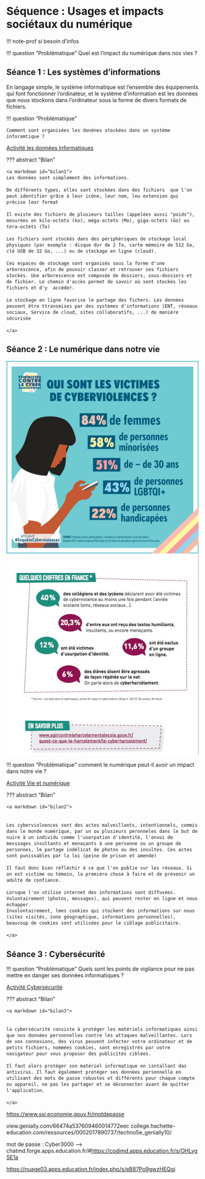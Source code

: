 # Séquence : Usages et impacts sociétaux du numérique

!!! note-prof
    si besoin d’infos


!!! question “Problématique”
    Quel est l’impact du numérique dans nos vies ?

    


## Séance 1 : Les systèmes d’informations


En langage simple, le système informatique est l’ensemble des équipements qui font fonctionner l’ordinateur, et le système d’information est les données que nous stockons dans l’ordinateur sous la forme de divers formats de fichiers.



!!! question “Problématique”

    Comment sont organisées les donénes stockées dans un système inforamtique ?

[Activité les données informatiques](../famillesObj)







??? abstract “Bilan”

    <a markdown id="bilan1">
    Les données sont simplement des informations.

    De différents types, elles sont stockées dans des fichiers  que l'on peut identifier grâce à leur icône, leur nom, leu extension qui précise leur format

    Il existe des fichiers de plusieurs tailles (appelées aussi "poids"), mesurées en kilo-octets (ko), méga-octets (Mo), giga-octets (Go) ou tera-octets (To)

    Les fichiers sont stockés dans des périphériques de stockage local physiques (par exemple : disque dur de 2 To, carte mémoire de 512 Go, clé USB de 32 Go, ...) ou de stockage en ligne (cloud).

    Ces espaces de stockage sont organisés sous la forme d'une arborescence, afin de pouvoir classer et retrouver ses fichiers stockés. Une arborescence est composée de dossiers, sous-dossiers et de fichier. Le chemin d'accès permet de savoir où sont stockés les fichiers et d'y  accéder.

    Le stockage en ligne favorise le partage des fichers. Les données peuvent être ttransmises par des systèmes d'informations (ENT, réseaux sociaux, Service de cloud, sites collaboratifs, ...) de manière sécurisée

    </a>

<div style="page-break-after: always;"></div>


## Séance 2 : Le numérique dans notre vie


![alt text](image-8.png)
![alt text](image-10.png)

!!! question “Problématique”
    comment le numérique peut-il avoir un impact dans notre vie ?

[Activité Vie et numérique](../cyberviolence)




??? abstract “Bilan”

    <a markdown id="bilan2">


    Les cybervioloences sont des actes malveillants, intentionnels, commis dans le monde numérique, par un ou plusieurs peronneles dans le but de nuire à un individu comme l'userpation d'identité, l'envoi de messsages insultants et menaçants à une personne ou un groupe de personnes, le partage indélicat de photos ou des insultes. Ces actes sont punissables par la loi (peine de prison et amende)

    Il faut donc bien réfléchir à ce que l'on publie sur les réseaux. Si on est victime ou témoin, la première chose à faire et de prévenir un adulte de confiance.

    Lorsque l'on utilise internet des informations sont diffusées.
    Volontairement (photos, messages), qui peuvent rester en ligne et nous échapper.
    Involontairement, lmes cookies qui stockent des informations sur nous (sites visités, zone géographique, informations personnelles), beaucoup de cookies sont utilisées pour le ciblage publicitaire.

    </a>


## Séance 3 : Cybersécurité

!!! question “Problématique”
    Quels sont les points de vigilance pour ne pas mettre en danger ses données informatiques ?

[Activité Cybersécurité](../cybersecu)




??? abstract “Bilan”

    <a markdown id="bilan3">


    la cybersécurité consiste à protéger les matériels informatiques ainsi que nos données personnelles contre les attaques malveillantes. Lors de vos connexions, des virus peuvent infecter votre ordinateur et de petits fichiers, nommées cookies, sont enregistrés par votre navigateur pour vous proposer des publicités ciblées.

    Il faut alors protéger son matériel informatique en isntallant das antivirus. Il faut également protéger ses données personnelle en utilisant des mots de passe robustes et différents pour chaque compte ou appareil, ne pas les partager et se déconnecter avant de quitter l'application.

    </a>



https://www.ssi.economie.gouv.fr/motdepasse

view.genially.com/66474a537609460014772eec
college.hachette-education.com/ressources/0002017890737/techno5e_genially10/

mot de passe : Cyber3000 –> chatmd.forge.apps.education.fr/#https://codimd.apps.education.fr/s/OHLvgSE1a

https://nuage03.apps.education.fr/index.php/s/eB87Po9gwzHEQgi